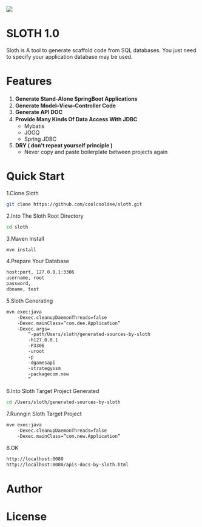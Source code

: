 ![](https://raw.githubusercontent.com/coolcooldee/sloth/master/src/main/resources/static/images/logo.png)

SLOTH 1.0
=========
Sloth is A tool to generate scaffold code from SQL databases.
You just need to specify your application database may be used.

Features
========
1. __Generate Stand-Alone SpringBoot Applications__　
2. __Generate Model–View–Controller Code__
3. __Generate API DOC__
4. __Provide Many Kinds Of Data Access With JDBC__　
    * Mybatis
    * JOOQ
    * Spring JDBC
5. __DRY ( don't repeat yourself principle )__
    * Never copy and paste boilerplate between projects again

Quick Start
===========
1.Clone Sloth
```bash
git clone https://github.com/coolcooldee/sloth.git
```
2.Into The Sloth Root Directory
```bash
cd sloth
```
3.Maven Install
```bash
mvn install
```
4.Prepare Your Database
```bash
host:port, 127.0.0.1:3306
username, root
password, 
dbname, test
```


5.Sloth Generating
```bash
mvn exec:java
    -Dexec.cleanupDaemonThreads=false
    -Dexec.mainClass=”com.dee.Application”
    -Dexec.args=
        ”-path/Users/sloth/generated-sources-by-sloth
        -h127.0.0.1
        -P3306
        -uroot
        -p
        -dgamesapi
        -strategyssm
        -packagecom.new
        ”
```

6.Into Sloth Target Project Generated
```bash
cd /Users/sloth/generated-sources-by-sloth
```

7.Runngin Sloth Target Project
```bash
mvn exec:java
    -Dexec.cleanupDaemonThreads=false
    -Dexec.mainClass=”com.new.Application”
```
8.OK
```bash
http://localhost:8080
http://localhost:8080/apis-docs-by-sloth.html
```


Author
======

License
=======





